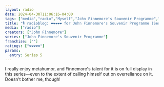 ```yaml
---
layout: radio
date: 2024-04-30T11:06:16-04:00
tags: ["media","radio","Myself","John Finnemore's Souvenir Programme","metahumor","meta","John Finnemore"]
title: "🎙️ radioblog: ❤️❤️❤️❤️❤️ for John Finnemore's Souvenir Programme (Series 5)"
media: ["radio"]
creators: ["John Finnemore"]
series: ["John Finnemore's Souvenir Programme"]
franchise: [""]
ratings: ["❤️❤️❤️❤️❤️"]
params:
  entry: Series 5
---
```

I really enjoy metahumor, and Finnemore's talent for it is on full display in this series—even to the extent of calling himself out on overreliance on it. Doesn't bother me, though!
